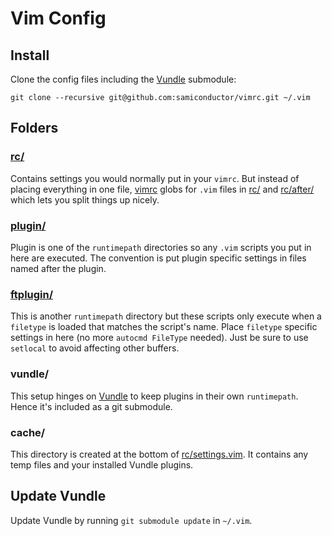 # Vim Config

## Install

Clone the config files including the
[Vundle](https://github.com/gmarik/Vundle.vim) submodule:

`git clone --recursive git@github.com:samiconductor/vimrc.git ~/.vim`

## Folders

### [rc/](rc/)

Contains settings you would normally put in your `vimrc`. But instead of
placing everything in one file, [vimrc](vimrc) globs for `.vim` files in
[rc/](rc/) and [rc/after/](rc/after/) which lets you split things up
nicely.

### [plugin/](plugin/)

Plugin is one of the `runtimepath` directories so any `.vim` scripts you
put in here are executed. The convention is put plugin specific settings
in files named after the plugin.

### [ftplugin/](ftplugin/)

This is another `runtimepath` directory but these scripts only execute
when a `filetype` is loaded that matches the script's name. Place
`filetype` specific settings in here (no more `autocmd FileType`
needed). Just be sure to use `setlocal` to avoid affecting other
buffers.

### vundle/

This setup hinges on [Vundle](https://github.com/gmarik/Vundle.vim) to
keep plugins in their own `runtimepath`. Hence it's included as a git
submodule.

### cache/

This directory is created at the bottom of
[rc/settings.vim](rc/settings.vim). It contains any temp files and your
installed Vundle plugins.

## Update Vundle

Update Vundle by running `git submodule update` in `~/.vim`.
